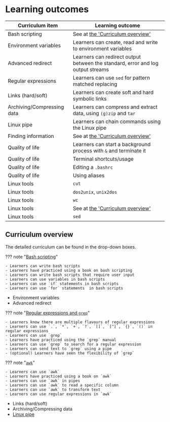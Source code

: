 # Learning outcomes

<!-- markdownlint-disable MD013 --><!-- Tables cannot be split up over lines, hence will break 80 characters per line -->

<!-- markdownlint-disable MD051 --><!-- Links to sections need a double underscore with the MkDocs ReadTheDocs theme -->


Curriculum item           |Learning outcome
--------------------------|-------------------------------------------------------------------------------
Bash scripting            |See at [the 'Curriculum overview'](#curriculum__overview)
Environment variables     |Learners can create, read and write to environment variables
Advanced redirect         |Learners can redirect output between the standard, error and log output streams
Regular expressions       |Learners can use `sed` for pattern matched replacing
Links (hard/soft)         |Learners can create soft and hard symbolic links
Archiving/Compressing data|Learners can compress and extract data, using `(g)zip` and `tar`
Linux pipe                |Learners can chain commands using the Linux pipe
Finding information       |See at [the 'Curriculum overview'](#curriculum__overview)
Quality of life           |Learners can start a background process with `&` and terminate it
Quality of life           |Terminal shortcuts/usage
Quality of life           |Editing a `.bashrc`
Quality of life           |Using aliases
Linux tools               |`cut`
Linux tools               |`dos2unix`, `unix2dos`
Linux tools               |`wc`
Linux tools               |See at [the 'Curriculum overview'](#curriculum__overview)
Linux tools               |`sed`

<!-- markdownlint-enable MD013 -->
<!-- markdownlint-enable MD051 -->

## Curriculum overview

The detailed curriculum can be found in the drop-down boxes.

??? note "[Bash scripting](sessions/scripting/README.md)"

    - Learners can write bash scripts
    - Learners have practiced using a book on bash scripting
    - Learners can write bash scripts that require user input
    - Learners can use variables in bash scripts
    - Learners can use `if` statements in bash scripts
    - Learners can use `for` statements  in bash scripts

- Environment variables
- Advanced redirect

??? note "[Regular expressions and `grep`](sessions/regular_expressions_and_grep/README.md)"

    - Learners know there are multiple flavours of regular expressions
    - Learners can use `.`, `*`, `+`, `?`, `[]`, `[^]`, `{}`, `()` in regular expressions
    - Learners can use `grep`
    - Learners have practiced using the `grep` manual
    - Learners can use `grep` to search for a regular expression
    - Learners can send text to `grep` using a pipe
    - (optional) Learners have seen the flexibility of `grep`

??? note "[`awk`](sessions/awk/README.md)"

    - Learners can use `awk`
    - Learners have practiced using a book on `awk`
    - Learners can use `awk` in pipes
    - Learners can use `awk` to read a specific column
    - Learners can use `awk` to transform text
    - Learners can use regular expressions in `awk`

- Links (hard/soft)
- Archiving/Compressing data
- [Linux pipe](https://github.com/UPPMAX/naiss_intermediate_bash_linux/issues/6)
